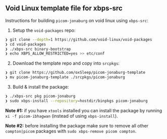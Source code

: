## Void Linux template file for xbps-src

Instructions for building `picom-jonaburg` on void linux using `xbps-src`:

1. Setup the `void-packages` repo:

```sh
❯ git clone --depth=1 https://github.com/void-linux/void-packages
❯ cd void-packages
❯ ./xbps-src binary-bootstrap
❯ echo XBPS_ALLOW_RESTRICTED=yes >> etc/conf
```

2. Download the template repo and copy into `srcpkgs`:

```sh
❯ git clone https://github.com/oxSleep/picom-jonaburg-template
❯ mv picom-jonaburg-template ./srcpkgs/picom-jonaburg
```

3. Build & install the package:

```sh
❯ ./xbps-src pkg picom-jonaburg
❯ sudo xbps-install --repository=hostdir/binpkgs picom-jonaburg 
```

**Note #1:** if you have `xtools` installed you can install the package by running `xi -f picom-ibhagwan` (instead of using `xbps-install`).

**Note #2:** before installing the package make sure to remove all other `compton|picom` packages with `sudo xbps-remove picom compton`.

